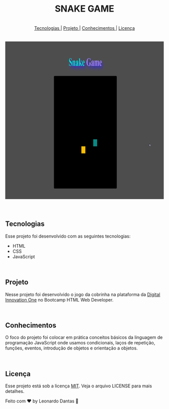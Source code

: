<h1 align="center"> SNAKE GAME </h1>

<br>

<div align="center">
  <nav align="center">
          <a href="#Technologies">Tecnologias </a>|
          <a href="#Project">Projeto </a>|
          <a href="#knowledge">Conhecimentos </a>|
          <a href="#license">Licença</a>
        </nav>
</div>
<br>
<br>

<div align="center" >
<img src="images/gif.gif" height="500" alt="Gif game">
</div>

<br>
<br>

<h2 id="Technologies"> Tecnologias </h2>

Esse projeto foi desenvolvido com as seguintes tecnologias:

- HTML
- CSS
- JavaScript

<br>

<h2 id="Project"> Projeto </h2>

Nesse projeto foi desenvolvido o jogo da cobrinha na plataforma da <a href="digitalinnovation.one/">Digital Innovation One</a> no Bootcamp HTML Web Developer.

<br>

<h2 id="knowledge"> Conhecimentos </h2>

O foco do projeto foi colocar em prática conceitos básicos da linguagem de programação JavaScript onde usamos condicionais, laços de repetição, funções, eventos, introdução de objetos e orientação a objetos.

<br>

<h2 id="license"> Licença </h2>
Esse projeto está sob a licença <a href="https://choosealicense.com/licenses/mit//">MIT</a>. Veja o arquivo LICENSE para mais detalhes.

Feito com ♥ by Leonardo Dantas 👋
